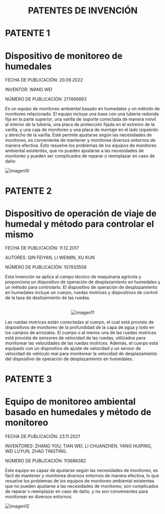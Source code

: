 <h1 align="center">PATENTES DE INVENCIÓN</h1>

# PATENTE 1
# Dispositivo de monitoreo de humedales
<p>FECHA DE PUBLICACIÓN: 20.09.2022</p>
<p>INVENTOR: WANG WEI</p>
<p>NÚMERO DE PUBLICACIÓN: 217466893 </p>

Es un equipo de monitoreo ambiental basado en humedales y un método de monitoreo relacionado. El equipo incluye una base con una tubería redonda fija en la parte superior, una varilla de soporte conectada de manera móvil al interior de la tubería, una placa de protección fijada en el extremo de la varilla, y una caja de monitoreo y una placa de montaje en el lado izquierdo y derecho de la varilla. Este permite ajustarse según las necesidades de monitoreo, es conveniente de mantener y monitorea diversos entornos de manera efectiva. Esto resuelve los problemas de los equipos de monitoreo ambiental existentes, que no pueden ajustarse a las necesidades de monitoreo y pueden ser complicados de reparar o reemplazar en caso de daño

![imagen10](https://user-images.githubusercontent.com/118635410/248678342-a3efa848-d88b-4683-9fd3-d938387dfef5.png)

# PATENTE 2
# Dispositivo de operación de viaje de humedal y método para controlar el mismo
<p>FECHA DE PUBLICACIÓN: 11.12.2017<p>  
<p>AUTORES: QIN FEIYAN, LI WEIMIN, XU KUN<p>
<p>NÚMERO DE PUBLICACIÓN: 107933558<p>

Esta invención se aplica al campo técnico de maquinaria agrícola y proporciona un dispositivo de operación de desplazamiento en humedales y un método para controlarlo. El dispositivo de operación de desplazamiento en humedales incluye un cuerpo, ruedas motrices y dispositivos de control de la tasa de deslizamiento de las ruedas. 

<p align="center">
  <br>
  <img src="https://user-images.githubusercontent.com/118635410/248685627-f275deec-0f74-4aa3-a033-d4b29897369d.png" alt="imagen11">
</p>

Las ruedas motrices están conectadas al cuerpo, el cual está provisto de dispositivos de monitoreo de la profundidad de la capa de agua y lodo en los campos de arrozales. El cuerpo o al menos una de las ruedas motrices está provista de sensores de velocidad de las ruedas, utilizados para monitorear las velocidades de las ruedas motrices. Además, el cuerpo está equipado con un dispositivo de ajuste de velocidad y un sensor de velocidad de vehículo real para monitorear la velocidad de desplazamiento del dispositivo de operación de desplazamiento en humedales.

# PATENTE 3
# Equipo de monitoreo ambiental basado en humedales y método de monitoreo
<p>FECHA DE PUBLICACIÓN: 23.11.2021<p>
<p>INVENTORES: ZHANG YOU, TIAN WEI, LI CHUANZHEN, YANG HUIPING, WEI LUYUN, ZHAO TINGTING.<p>
<p>NÚMERO DE PUBLICACIÓN: 113686382<p>

Este equipo es capaz de ajustarse según las necesidades de monitoreo, es fácil de mantener y monitorea diversos entornos de manera efectiva, lo que resuelve los problemas de los equipos de monitoreo ambiental existentes que no pueden ajustarse a las necesidades de monitoreo, son complicados de reparar o reemplazar en caso de daño, y no son convenientes para monitorear en diversos entornos.

![imagen12](https://user-images.githubusercontent.com/118635410/248691975-bc20286f-8235-4800-b0e0-9dde5f2ada49.png)
